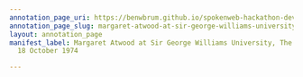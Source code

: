 ```yaml
---
annotation_page_uri: https://benwbrum.github.io/spokenweb-hackathon-development-noterms/annotations/margaret-atwood-at-sir-george-williams-university-the-poetry-series-18-october-1974-canvas-1-audience-member-17.json
annotation_page_slug: margaret-atwood-at-sir-george-williams-university-the-poetry-series-18-october-1974-canvas-1-audience-member-17
layout: annotation_page
manifest_label: Margaret Atwood at Sir George Williams University, The Poetry Series,
  18 October 1974

---
```

